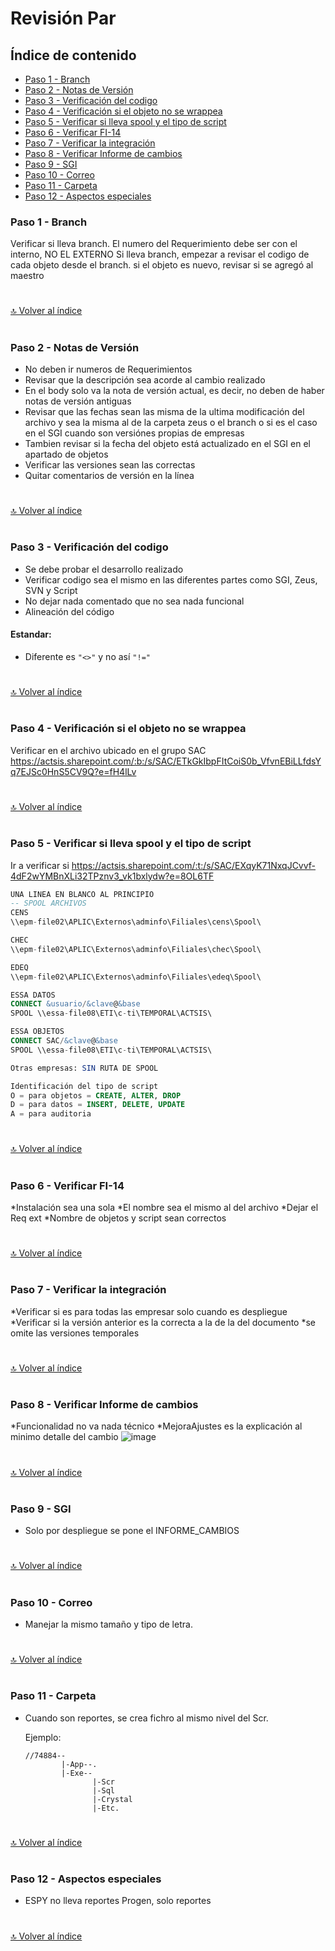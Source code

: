 # Revisión Par

## Índice de contenido

*   [Paso 1 - Branch](#paso-1---branch)
*   [Paso 2 - Notas de Versión](#paso-2---notas-de-versión)
*   [Paso 3 - Verificación del codigo](#paso-3---verificación-del-codigo)
*   [Paso 4 - Verificación si el objeto no se wrappea](#paso-4---verificación-si-el-objeto-no-se-wrappea)
*   [Paso 5 - Verificar si lleva spool y el tipo de script](#paso-5---verificar-si-lleva-spool-y-el-tipo-de-script)
*   [Paso 6 - Verificar FI-14](#paso-6---verificar-fi-14)
*   [Paso 7 - Verificar la integración](#paso-7---verificar-la-integración)
*   [Paso 8 - Verificar Informe de cambios](#paso-8---verificar-informe-de-cambios)
*   [Paso 9 - SGI](#paso-9---SGI)
*   [Paso 10 - Correo](#paso-9---SGI)
*   [Paso 11 - Carpeta](#paso-9---SGI)
*   [Paso 12 - Aspectos especiales](#paso-9---SGI)


### **Paso 1 - Branch**

Verificar si lleva branch.
El numero del Requerimiento debe ser con el interno, NO EL EXTERNO
Si lleva branch, empezar a revisar el codigo de cada objeto desde el branch.
si el objeto es nuevo, revisar si se agregó al maestro
#
[🔝 Volver al índice](#índice-de-contenido)
#

#

### **Paso 2 - Notas de Versión**

*   No deben ir numeros de Requerimientos
*   Revisar que la descripción sea acorde al cambio realizado
*   En el body solo va la nota de versión actual, es decir, no deben de haber notas de versión antiguas
*   Revisar que las fechas sean las misma de la ultima modificación del archivo y sea la misma al de la carpeta zeus o el branch o si es el caso en el SGI cuando son versiónes propias de empresas
*   Tambien revisar si la fecha del objeto está actualizado en el SGI en el apartado de objetos
*   Verificar las versiones sean las correctas
*   Quitar comentarios de versión en la línea


#
[🔝 Volver al índice](#índice-de-contenido)
#

#

### **Paso 3 - Verificación del codigo**
* Se debe probar el desarrollo realizado
* Verificar codigo sea el mismo en las diferentes partes como SGI, Zeus, SVN y Script
* No dejar nada comentado que no sea nada funcional
* Alineación del código
#### Estandar:
  *   Diferente es `"<>"` y no así `"!="`


#
[🔝 Volver al índice](#índice-de-contenido)
#

#

### **Paso 4 - Verificación si el objeto no se wrappea**
Verificar en el archivo ubicado en el grupo SAC
https://actsis.sharepoint.com/:b:/s/SAC/ETkGkIbpFItCoiS0b_VfvnEBiLLfdsYq7EJSc0HnS5CV9Q?e=fH4lLv


#
[🔝 Volver al índice](#índice-de-contenido)
#

#

### **Paso 5 - Verificar si lleva spool y el tipo de script**
Ir a verificar si
https://actsis.sharepoint.com/:t:/s/SAC/EXqyK71NxqJCvvf-4dF2wYMBnXLi32TPznv3_vk1bxlydw?e=8OL6TF
```SQL
UNA LINEA EN BLANCO AL PRINCIPIO
-- SPOOL ARCHIVOS 
CENS 
\\epm-file02\APLIC\Externos\adminfo\Filiales\cens\Spool\ 

CHEC 
\\epm-file02\APLIC\Externos\adminfo\Filiales\chec\Spool\ 

EDEQ 
\\epm-file02\APLIC\Externos\adminfo\Filiales\edeq\Spool\ 

ESSA DATOS 
CONNECT &usuario/&clave@&base 
SPOOL \\essa-file08\ETI\c-ti\TEMPORAL\ACTSIS\ 

ESSA OBJETOS 
CONNECT SAC/&clave@&base 
SPOOL \\essa-file08\ETI\c-ti\TEMPORAL\ACTSIS\ 

Otras empresas: SIN RUTA DE SPOOL 

Identificación del tipo de script 
O = para objetos = CREATE, ALTER, DROP 
D = para datos = INSERT, DELETE, UPDATE  
A = para auditoria 
```


#
[🔝 Volver al índice](#índice-de-contenido)
#

#

### **Paso 6 - Verificar FI-14**
*Instalación sea una sola
*El nombre sea el mismo al del archivo
*Dejar el Req ext
*Nombre de objetos y script sean correctos


#
[🔝 Volver al índice](#índice-de-contenido)
#

#

### **Paso 7 - Verificar la integración**
*Verificar si es para todas las empresar solo cuando es despliegue
*Verificar si la versión anterior es la correcta a la de la del documento
*se omite las versiones temporales


#
[🔝 Volver al índice](#índice-de-contenido)
#

#

### **Paso 8 - Verificar Informe de cambios**
*Funcionalidad no va nada técnico
*MejoraAjustes es la explicación al minimo detalle del cambio
![image](https://user-images.githubusercontent.com/61068392/170584850-cb1a27d8-25e5-4d44-9635-a3a37cabc09c.png)


#
[🔝 Volver al índice](#índice-de-contenido)
#

#

### **Paso 9 - SGI**
*   Solo por despliegue se pone el INFORME_CAMBIOS


#
[🔝 Volver al índice](#índice-de-contenido)
#

#

### **Paso 10 - Correo**
*   Manejar la mismo tamaño y tipo de letra.


#
[🔝 Volver al índice](#índice-de-contenido)
#

#

### **Paso 11 - Carpeta**
*   Cuando son reportes, se crea fichro al mismo nivel del Scr.

    Ejemplo:
    ```
    //74884--
            |-App--.
            |-Exe--
                   |-Scr
                   |-Sql
                   |-Crystal
                   |-Etc.
    ```


#
[🔝 Volver al índice](#índice-de-contenido)
#

#

### **Paso 12 - Aspectos especiales**
*   ESPY no lleva reportes Progen, solo reportes



#
[🔝 Volver al índice](#índice-de-contenido)
#

#
